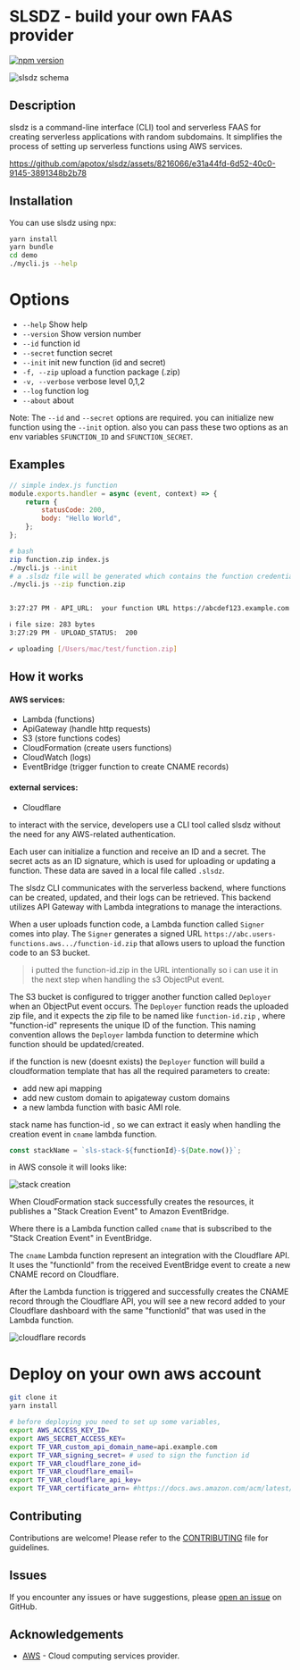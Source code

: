 # SLSDZ - build your own FAAS provider

[![npm version](https://badge.fury.io/js/slsdz.svg)](https://badge.fury.io/js/slsdz)

![slsdz schema](https://github.com/apotox/slsdz-lambda/blob/pub/docs/schema.jpg?raw=true)

## Description

slsdz is a command-line interface (CLI) tool and serverless FAAS for creating serverless applications with random subdomains. It simplifies the process of setting up serverless functions using AWS services.

https://github.com/apotox/slsdz/assets/8216066/e31a44fd-6d52-40c0-9145-3891348b2b78

## Installation

You can use slsdz using npx:

```bash
yarn install
yarn bundle
cd demo
./mycli.js --help
```

# Options

-   `--help` Show help
-   `--version` Show version number
-   `--id` function id
-   `--secret` function secret
-   `--init` init new function (id and secret)
-   `-f, --zip` upload a function package (.zip)
-   `-v, --verbose` verbose level 0,1,2
-   `--log` function log
-   `--about` about

Note: The `--id` and `--secret` options are required. you can initialize new function using the `--init` option. also you can pass these two options as an env variables `SFUNCTION_ID` and `SFUNCTION_SECRET`.

## Examples

```js
// simple index.js function
module.exports.handler = async (event, context) => {
    return {
        statusCode: 200,
        body: "Hello World",
    };
};
```

```bash
# bash
zip function.zip index.js
./mycli.js --init
# a .slsdz file will be generated which contains the function credentials
./mycli.js --zip function.zip


3:27:27 PM - API_URL:  your function URL https://abcdef123.example.com

ℹ file size: 283 bytes
3:27:29 PM - UPLOAD_STATUS:  200

✔ uploading [/Users/mac/test/function.zip]

```

## How it works

#### AWS services:

-   Lambda (functions)
-   ApiGateway (handle http requests)
-   S3 (store functions codes)
-   CloudFormation (create users functions)
-   CloudWatch (logs)
-   EventBridge (trigger function to create CNAME records)

#### external services:

-   Cloudflare

to interact with the service, developers use a CLI tool called slsdz without the need for any AWS-related authentication.

Each user can initialize a function and receive an ID and a secret. The secret acts as an ID signature, which is used for uploading or updating a function. These data are saved in a local file called `.slsdz`.

The slsdz CLI communicates with the serverless backend, where functions can be created, updated, and their logs can be retrieved. This backend utilizes API Gateway with Lambda integrations to manage the interactions.

When a user uploads function code, a Lambda function called `Signer` comes into play. The `Signer` generates a signed URL `https://abc.users-functions.aws.../function-id.zip` that allows users to upload the function code to an S3 bucket.

> i putted the function-id.zip in the URL intentionally so i can use it in the next step when handling the s3 ObjectPut event.

The S3 bucket is configured to trigger another function called `Deployer` when an ObjectPut event occurs. The `Deployer` function reads the uploaded zip file, and it expects the zip file to be named like `function-id.zip` , where "function-id" represents the unique ID of the function. This naming convention allows the `Deployer` lambda function to determine which function should be updated/created.

if the function is new (doesnt exists) the `Deployer` function will build a cloudformation template that has all the required parameters to create:

-   add new api mapping
-   add new custom domain to apigateway custom domains
-   a new lambda function with basic AMI role.

stack name has function-id , so we can extract it easly when handling the creation event in `cname` lambda function.

```js
const stackName = `sls-stack-${functionId}-${Date.now()}`;
```

in AWS console it will looks like:

![stack creation](https://dev-to-uploads.s3.amazonaws.com/uploads/articles/qeonhhmosyebr3we9e9f.png)

When CloudFormation stack successfully creates the resources, it publishes a "Stack Creation Event" to Amazon EventBridge.

Where there is a Lambda function called `cname` that is subscribed to the "Stack Creation Event" in EventBridge.

The `cname` Lambda function represent an integration with the Cloudflare API. It uses the "functionId" from the received EventBridge event to create a new CNAME record on Cloudflare.

After the Lambda function is triggered and successfully creates the CNAME record through the Cloudflare API, you will see a new record added to your Cloudflare dashboard with the same "functionId" that was used in the Lambda function.

![cloudflare records](https://dev-to-uploads.s3.amazonaws.com/uploads/articles/wamrdw4tcsvwrq5dlb9u.png)

# Deploy on your own aws account

```sh
git clone it
yarn install
```

```sh
# before deploying you need to set up some variables,
export AWS_ACCESS_KEY_ID=
export AWS_SECRET_ACCESS_KEY=
export TF_VAR_custom_api_domain_name=api.example.com
export TF_VAR_signing_secret= # used to sign the function id
export TF_VAR_cloudflare_zone_id=
export TF_VAR_cloudflare_email=
export TF_VAR_cloudflare_api_key=
export TF_VAR_certificate_arn= #https://docs.aws.amazon.com/acm/latest/userguide/gs-acm-request-public.html
```

## Contributing

Contributions are welcome! Please refer to the [CONTRIBUTING](https://github.com/apotox/slsdz/master/CONTRIBUTING.md) file for guidelines.

## Issues

If you encounter any issues or have suggestions, please [open an issue](https://github.com/apotox/slsdz/issues) on GitHub.

## Acknowledgements

-   [AWS](https://aws.amazon.com/) - Cloud computing services provider.
